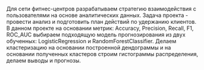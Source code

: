Для сети фитнес-центров разрабатываем стратегию взаимодействия с пользователями на основе аналитических данных. Задача проекта -  провести анализ и подготовить план действий по удержанию клиентов. В данном проекте на основании метрик: Accuracy, Precision, Recall, F1, ROC_AUC выбираем подходящую модель прогнозирования из двух обученных: LogisticRegression и RandomForestClassifier. Делаем кластеризацию на основании построенной дендограммы и на основании полученных кластеров строим гистограммы распределения, делаем выводы и прогнозы.